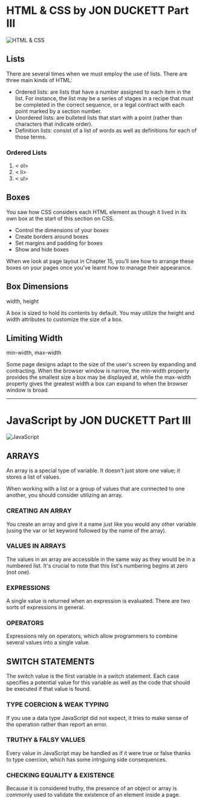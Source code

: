 # HTML & CSS by JON DUCKETT Part III
![HTML & CSS](https://raw.githubusercontent.com/yairEO/listBreaker/master/preview.gif)
 ## Lists
 There are several times when we must employ the use of lists. There are three main kinds of HTML:
-  Ordered lists: are lists that have a number assigned to each item in the list. For instance, the list may be a series of stages in a recipe that must be completed in the correct sequence, or a legal contract with each point marked by a section number.
-  Unordered lists: are bulleted lists that start with a point (rather than characters that indicate order).
-  Definition lists: consist of a list of words as well as definitions for each of those terms.
### Ordered Lists
1. < ol>
2. < li>
3. < ul>

## Boxes

You saw how CSS considers each HTML element as though it lived in its own box at the start of this section on CSS.
- Control the dimensions of your boxes
- Create borders around boxes
- Set margins and padding for boxes
- Show and hide boxes

When we look at page layout in Chapter 15, you'll see how to arrange these boxes on your pages once you've learnt how to manage their appearance.
 
 ## Box Dimensions
 width, height

 A box is sized to hold its contents by default. You may utilize the height and width attributes to customize the size of a box.

 ## Limiting Width
min-width, max-width

Some page designs adapt to the size of the user's screen by expanding and contracting. When the browser window is narrow, the min-width property provides the smallest size a box may be displayed at, while the max-width property gives the greatest width a box can expand to when the browser window is broad.

____

# JavaScript by JON DUCKETT Part III

![JavaScript](https://res.cloudinary.com/practicaldev/image/fetch/s--RD5sE5BL--/c_limit%2Cf_auto%2Cfl_progressive%2Cq_66%2Cw_880/https://thepracticaldev.s3.amazonaws.com/i/ciwuuuxvt9ew1sxd45hl.gif)

## ARRAYS

An array is a special type of variable. It doesn't 
just store one value; it stores a list of values. 

When working with a list or a group of values that are connected to one another, you should consider utilizing an array.

### CREATING AN ARRAY

You create an array and give it 
a name just like you would any 
other variable (using the var or let
keyword followed by the name of 
the array). 
### VALUES IN ARRAYS

The values in an array are accessible in the same way as they would be in a numbered list. It's crucial to note that this list's numbering begins at zero (not one).

### EXPRESSIONS
A single value is returned when an expression is evaluated. There are two sorts of expressions in general.

### OPERATORS
Expressions rely on operators, which allow programmers to combine several values into a single value.

## SWITCH STATEMENTS 

The switch value is the first variable in a switch statement.
Each case specifies a potential value for this variable as well as the code that should be executed if that value is found.

### TYPE COERCION & WEAK TYPING

If you use a data type JavaScript did not expect, 
it tries to make sense of the operation rather 
than report an error. 

### TRUTHY & FALSY VALUES

Every value in JavaScript may be handled as if it were true or false thanks to type coercion, which has some intriguing side consequences.

### CHECKING EQUALITY & EXISTENCE 

Because it is considered truthy, the presence of an object or array is commonly used to validate the existence of an element inside a page.